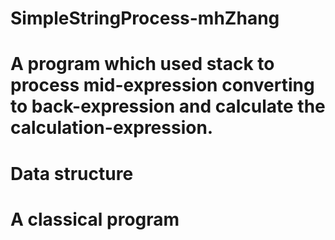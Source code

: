# SimpleStringProcess-mhZhang
# A program which used stack to process mid-expression converting to back-expression and calculate the calculation-expression.
# Data structure
# A classical program

